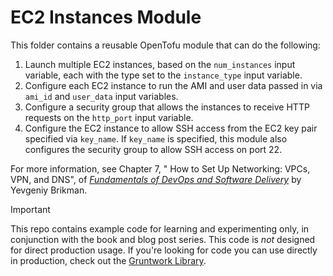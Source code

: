 # EC2 Instances Module 

This folder contains a reusable OpenTofu module that can do the following:

1. Launch multiple EC2 instances, based on the `num_instances` input variable, each with the type set to the 
   `instance_type` input variable.
2. Configure each EC2 instance to run the AMI and user data passed in via `ami_id` and `user_data` input variables.
3. Configure a security group that allows the instances to receive HTTP requests on the `http_port` input variable. 
4. Configure the EC2 instance to allow SSH access from the EC2 key pair specified via `key_name`. If `key_name` is
   specified, this module also configures the security group to allow SSH access on port 22.

For more information, see Chapter 7, " How to Set Up Networking: VPCs, VPN, and DNS", of 
[_Fundamentals of DevOps and Software Delivery_](https://www.fundamentals-of-devops.com) by Yevgeniy Brikman.

> [!IMPORTANT]  
> This repo contains example code for learning and experimenting only, in conjunction with the book and blog post
> series. This code is _not_ designed for direct production usage. If you're looking for code you can use directly in
> production, check out the [Gruntwork Library](https://www.gruntwork.io/products/library).
